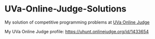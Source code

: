 # UVa-Online-Judge-Solutions
My solution of competitive programming problems at [UVa Online Judge](https://onlinejudge.org/)

My UVa Online Judge profile: https://uhunt.onlinejudge.org/id/1433654
